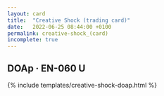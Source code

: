 ```yaml
---
layout: card
title:  "Creative Shock (trading card)"
date:   2022-06-25 08:44:00 +0100
permalink: creative-shock_(card)
incomplete: true
---
```


## DOAp &middot; EN-060 U

{% include templates/creative-shock-doap.html %}